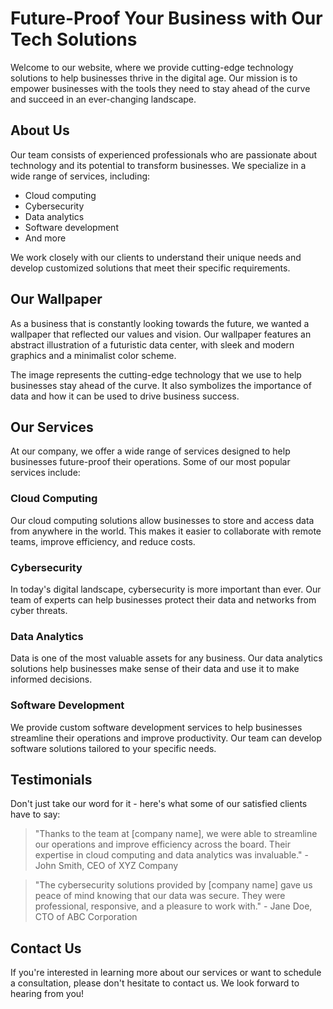 <!--font:Raleway-->

# Future-Proof Your Business with Our Tech Solutions

Welcome to our website, where we provide cutting-edge technology solutions to help businesses thrive in the digital age. Our mission is to empower businesses with the tools they need to stay ahead of the curve and succeed in an ever-changing landscape.

## About Us

Our team consists of experienced professionals who are passionate about technology and its potential to transform businesses. We specialize in a wide range of services, including:

- Cloud computing
- Cybersecurity
- Data analytics
- Software development
- And more

We work closely with our clients to understand their unique needs and develop customized solutions that meet their specific requirements.

## Our Wallpaper

As a business that is constantly looking towards the future, we wanted a wallpaper that reflected our values and vision. Our wallpaper features an abstract illustration of a futuristic data center, with sleek and modern graphics and a minimalist color scheme.

The image represents the cutting-edge technology that we use to help businesses stay ahead of the curve. It also symbolizes the importance of data and how it can be used to drive business success.

## Our Services

At our company, we offer a wide range of services designed to help businesses future-proof their operations. Some of our most popular services include:

### Cloud Computing

Our cloud computing solutions allow businesses to store and access data from anywhere in the world. This makes it easier to collaborate with remote teams, improve efficiency, and reduce costs.

### Cybersecurity

In today's digital landscape, cybersecurity is more important than ever. Our team of experts can help businesses protect their data and networks from cyber threats.

### Data Analytics

Data is one of the most valuable assets for any business. Our data analytics solutions help businesses make sense of their data and use it to make informed decisions.

### Software Development

We provide custom software development services to help businesses streamline their operations and improve productivity. Our team can develop software solutions tailored to your specific needs.

## Testimonials

Don't just take our word for it - here's what some of our satisfied clients have to say:

> "Thanks to the team at [company name], we were able to streamline our operations and improve efficiency across the board. Their expertise in cloud computing and data analytics was invaluable." - John Smith, CEO of XYZ Company

> "The cybersecurity solutions provided by [company name] gave us peace of mind knowing that our data was secure. They were professional, responsive, and a pleasure to work with." - Jane Doe, CTO of ABC Corporation

## Contact Us

If you're interested in learning more about our services or want to schedule a consultation, please don't hesitate to contact us. We look forward to hearing from you!

<!--

Write me content for website with wallpaper which alt text is:

"A wallpaper featuring an abstract illustration of a futuristic data center, with sleek and modern graphics and a minimalist color scheme."

The name/title of the page should not be 1:1 copy of the alt text but rather a real content of the website which is using this wallpaper.

- Use markdown format 
- Start with heading
- Heading should be short and concise
- The content should look like a real website 
- The website should not be about the wallpaper, wallpaper is just a related background
- Heading should be contain work "wallpaper" or "background"
- Include real sections like references, contact, user stories, etc. use things relevant to the page purpose.
- Feel free to use structure like headings, bullets, numbering, blockquotes, paragraphs, horizontal lines, etc.
- You can use formatting like bold or _italic_
- You can include UTF-8 emojis
- Links should be only #hash anchors (and you can refer to the document itself)
- Do not include images


---


# Future-Proof Your Business with Our Tech Solutions

Welcome to our website, where we provide cutting-edge technology solutions to help businesses thrive in the digital age. Our mission is to empower businesses with the tools they need to stay ahead of the curve and succeed in an ever-changing landscape.

## About Us

Our team consists of experienced professionals who are passionate about technology and its potential to transform businesses. We specialize in a wide range of services, including:

- Cloud computing
- Cybersecurity
- Data analytics
- Software development
- And more

We work closely with our clients to understand their unique needs and develop customized solutions that meet their specific requirements.

## Our Wallpaper

As a business that is constantly looking towards the future, we wanted a wallpaper that reflected our values and vision. Our wallpaper features an abstract illustration of a futuristic data center, with sleek and modern graphics and a minimalist color scheme.

The image represents the cutting-edge technology that we use to help businesses stay ahead of the curve. It also symbolizes the importance of data and how it can be used to drive business success.

## Our Services

At our company, we offer a wide range of services designed to help businesses future-proof their operations. Some of our most popular services include:

### Cloud Computing

Our cloud computing solutions allow businesses to store and access data from anywhere in the world. This makes it easier to collaborate with remote teams, improve efficiency, and reduce costs.

### Cybersecurity

In today's digital landscape, cybersecurity is more important than ever. Our team of experts can help businesses protect their data and networks from cyber threats.

### Data Analytics

Data is one of the most valuable assets for any business. Our data analytics solutions help businesses make sense of their data and use it to make informed decisions.

### Software Development

We provide custom software development services to help businesses streamline their operations and improve productivity. Our team can develop software solutions tailored to your specific needs.

## Testimonials

Don't just take our word for it - here's what some of our satisfied clients have to say:

> "Thanks to the team at [company name], we were able to streamline our operations and improve efficiency across the board. Their expertise in cloud computing and data analytics was invaluable." - John Smith, CEO of XYZ Company

> "The cybersecurity solutions provided by [company name] gave us peace of mind knowing that our data was secure. They were professional, responsive, and a pleasure to work with." - Jane Doe, CTO of ABC Corporation

## Contact Us

If you're interested in learning more about our services or want to schedule a consultation, please don't hesitate to contact us. We look forward to hearing from you!

-->

